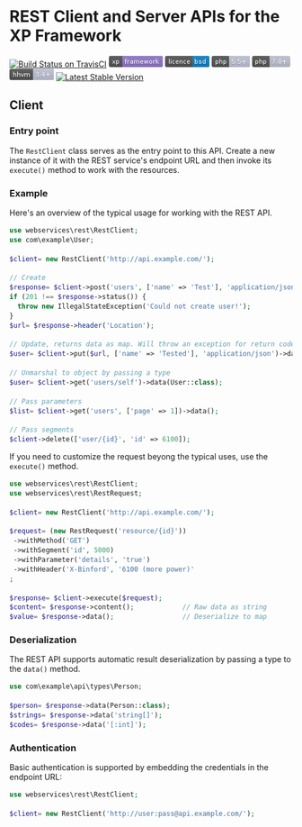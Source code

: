 REST Client and Server APIs for the XP Framework
========================================================================

[![Build Status on TravisCI](https://secure.travis-ci.org/xp-framework/rest.svg)](http://travis-ci.org/xp-framework/rest)
[![XP Framework Module](https://raw.githubusercontent.com/xp-framework/web/master/static/xp-framework-badge.png)](https://github.com/xp-framework/core)
[![BSD Licence](https://raw.githubusercontent.com/xp-framework/web/master/static/licence-bsd.png)](https://github.com/xp-framework/core/blob/master/LICENCE.md)
[![Required PHP 5.5+](https://raw.githubusercontent.com/xp-framework/web/master/static/php-5_5plus.png)](http://php.net/)
[![Supports PHP 7.0+](https://raw.githubusercontent.com/xp-framework/web/master/static/php-7_0plus.png)](http://php.net/)
[![Required HHVM 3.4+](https://raw.githubusercontent.com/xp-framework/web/master/static/hhvm-3_4plus.png)](http://hhvm.com/)
[![Latest Stable Version](https://poser.pugx.org/xp-framework/rest/version.png)](https://packagist.org/packages/xp-framework/rest)

Client
------

### Entry point

The `RestClient` class serves as the entry point to this API. Create a new instance of it with the REST service's endpoint URL and then invoke its `execute()` method to work with the resources.

### Example

Here's an overview of the typical usage for working with the REST API.

```php
use webservices\rest\RestClient;
use com\example\User;

$client= new RestClient('http://api.example.com/');

// Create 
$response= $client->post('users', ['name' => 'Test'], 'application/json');
if (201 !== $response->status()) {
  throw new IllegalStateException('Could not create user!');
}
$url= $response->header('Location');

// Update, returns data as map. Will throw an exception for return codes >= 400
$user= $client->put($url, ['name' => 'Tested'], 'application/json')->data();

// Unmarshal to object by passing a type
$user= $client->get('users/self')->data(User::class);

// Pass parameters
$list= $client->get('users', ['page' => 1])->data();

// Pass segments
$client->delete(['user/{id}', 'id' => 6100]);
```

If you need to customize the request beyong the typical uses, use the `execute()` method.

```php
use webservices\rest\RestClient;
use webservices\rest\RestRequest;

$client= new RestClient('http://api.example.com/');

$request= (new RestRequest('resource/{id}'))
 ->withMethod('GET')
 ->withSegment('id', 5000)
 ->withParameter('details', 'true')
 ->withHeader('X-Binford', '6100 (more power)'
;

$response= $client->execute($request);
$content= $response->content();            // Raw data as string
$value= $response->data();                 // Deserialize to map
```

### Deserialization

The REST API supports automatic result deserialization by passing a type to the `data()` method.

```php
use com\example\api\types\Person;

$person= $response->data(Person::class);
$strings= $response->data('string[]');
$codes= $response->data('[:int]');
```

### Authentication

Basic authentication is supported by embedding the credentials in the endpoint URL:

```php
use webservices\rest\RestClient;

$client= new RestClient('http://user:pass@api.example.com/');
```